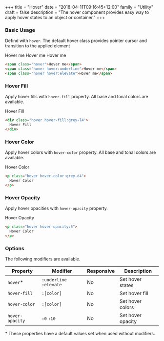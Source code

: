 +++
title = "Hover"
date = "2018-04-11T09:16:45+12:00"
family = "Utility"
draft = false
description = "The hover component provides easy way to apply hover states to an object or container."
+++

### Basic Usage

Defind with `hover`. The default hover class provides pointer cursor and transition to the applied element

<span class="hover padding:u4 margin-bottom:u6">Hover me</span>
<span class="hover padding:u4 hover:underline margin-bottom:u6">Hover me</span>
<span class="hover padding:u4 hover:elevate margin-bottom:u6">Hover me</span>

```html
<span class="hover">Hover me</span>
<span class="hover hover:underline">Hover me</span>
<span class="hover hover:elevate">Hover me</span>
```

### Hover Fill

Apply hover fills with `hover-fill` property. All base and tonal colors are available.

<div class="display:inline-flex padding:u2 border margin-bottom:u6 hover hover-fill:grey-l4">
  Hover Fill
</div>

```html
<div class="hover hover-fill:grey-l4">
  Hover Fill
</div>
```

### Hover Color

Apply hover colors with `hover-color` property. All base and tonal colors are available.

<p class="margin-bottom:u6 color:grey hover hover-color:grey-d4">
  Hover Color
</p>

```html
<p class="hover hover-color:grey-d4">
  Hover Color
</p>
```

### Hover Opacity

Apply hover opacities with `hover-opacity` property.

<p class="color:grey hover hover-opacity:5">
  Hover Opacity
</p>

```html
<p class="hover hover-opacity:5">
  Hover Color
</p>
```

### Options

The following modifiers are available.

<table class="table width:100% table:pile table@sm:unpile">
  <thead>
    <tr>
      <th>
        Property
      </th>
      <th>
        Modifier
      </th>
      <th>
        Responsive
      </th>
      <th>
        Description
      </th>
    </tr>
  </thead>
  <tr>
    <td data-label="Properties">
      <code>hover</code><span class="color:orange">&#42;</span>
    </td>
    <td data-label="Attributes">
      <code>:underline</code> <code>:elevate</code>
    </td>
    <td data-label="Responsive">
      No
    </td>
    <td>
      Set hover states
    </td>
  </tr>
  <tr>
    <td data-label="Properties">
      <code>hover-fill</code>
    </td>
    <td data-label="Attributes">
      <code>:[color]</code>
    </td>
    <td data-label="Responsive">
      No
    </td>
    <td>
      Set hover fill
    </td>
  </tr>
  <tr>
    <td data-label="Properties">
      <code>hover-color</code>
    </td>
    <td data-label="Attributes">
      <code>:[color]</code>
    </td>
    <td data-label="Responsive">
      No
    </td>
    <td>
      Set hover colors
    </td>
  </tr>
  <tr>
    <td data-label="Properties">
      <code>hover-opacity</code>
    </td>
    <td data-label="Attributes">
      <code>:0</code> <code>:10</code>
    </td>
    <td data-label="Responsive">
      No
    </td>
    <td>
      Set hover opacity
    </td>
  </tr>
</table>
<p class="margin-top:2 font-size:tiny color:orange">
  &#42; These properties have a default values set when used without modifiers.
</p>
